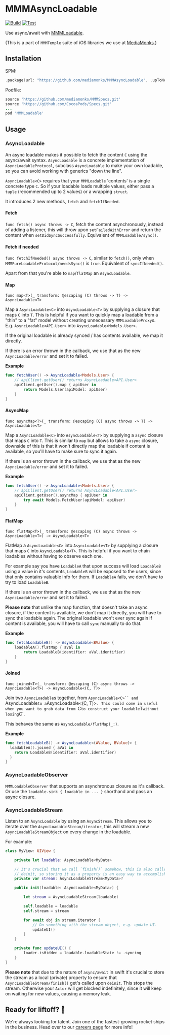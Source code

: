 # MMMAsyncLoadable

[![Build](https://github.com/mediamonks/MMMAsyncLoadable/workflows/Build/badge.svg)](https://github.com/mediamonks/MMMAsyncLoadable/actions?query=workflow%3ABuild)
[![Test](https://github.com/mediamonks/MMMAsyncLoadable/workflows/Test/badge.svg)](https://github.com/mediamonks/MMMAsyncLoadable/actions?query=workflow%3ATest)

Use async/await with [MMMLoadable](https://github.com/mediamonks/MMMLoadable).

(This is a part of `MMMTemple` suite of iOS libraries we use at [MediaMonks](https://www.mediamonks.com/).)

## Installation

SPM:
```swift
.package(url: "https://github.com/mediamonks/MMMAsyncLoadable", .upToNextMajor(from: "0.1.0"))
```

Podfile:

```ruby
source 'https://github.com/mediamonks/MMMSpecs.git'
source 'https://github.com/CocoaPods/Specs.git'
...
pod 'MMMLoadable'
```

## Usage

### AsyncLoadable

An async loadable makes it possible to fetch the content `C` using the
async/await syntax. `AsyncLoadable` is a concrete implementation of
`AsyncLoadableProtocol`, subclass `AsyncLoadable` to make your own loadable, so
you can avoid working with generics "down the line".

`AsyncLoadable<C>` requires that your `MMMLoadable` 'contents' is a single
concrete type `C`. So if your loadable loads multiple values, either pass a
`tuple` (recommended up to 2 values) or a wrapping `struct`.

It introduces 2 new methods, `fetch` and `fetchIfNeeded`.

#### Fetch

`func fetch() async throws -> C`, fetch the content asynchronously, instead of
adding a listener, this will throw upon `setFailedWithError` and return the
content when `setDidSyncSuccessfully`. Equivalent of `MMMLoadable/sync()`.

#### Fetch if needed

`func fetchIfNeeded() async throws -> C`, similar to `fetch()`, only when
`MMMPureLoadableProtocol/needsSync()` is `true`. Equivalent of `syncIfNeeded()`.

Apart from that you're able to `map`/`flatMap` an `AsyncLoadable`.

#### Map

`func map<T>(_ transform: @escaping (C) throws -> T) -> AsyncLoadable<T>`

Map a `AsyncLoadable<C>` into `AsyncLoadable<T>` by supplying a closure that
maps `C` into `T`. This is helpful if you want to quickly map a loadable from a
"thin" to a "fat" model without creating unnecessary `MMMLoadableProxy`s.
E.g. `AsyncLoadable<API.User>` into `AsyncLoadable<Models.User>`.

If the original loadable is already synced / has contents available, we map it
directly.

If there is an error thrown in the callback, we use that as the new
`AsyncLoadable/error` and set it to failed.

**Example**
```swift
func fetchUser() -> AsyncLoadable<Models.User> {
    // apiClient.getUser() returns AsyncLoadable<API.User>
	apiClient.getUser().map { apiUser in
        return Models.User(apiModel: apiUser)
	}
}
```

#### AsyncMap

`func asyncMap<T>(_ transform: @escaping (C) async throws -> T) -> AsyncLoadable<T>`

Map a `AsyncLoadable<C>` into `AsyncLoadable<T>` by supplying a `async` closure
that maps `C` into `T`. This is similar to `map` but allows to take a `async`
closure, downside of this is that it won't directly map the loadable if content
is available, so you'll have to make sure to sync it again.

If there is an error thrown in the callback, we use that as the new
`AsyncLoadable/error` and set it to failed.

**Example**
```swift
func fetchUser() -> AsyncLoadable<Models.User> {
    // apiClient.getUser() returns AsyncLoadable<API.User>
	apiClient.getUser().asyncMap { apiUser in
        try await Models.FetchUser(apiModel: apiUser)
	}
}
```

#### FlatMap

`func flatMap<T>(_ transform: @escaping (C) async throws -> AsyncLoadable<T>) -> AsyncLoadable<T>`

FlatMap a `AsyncLoadable<C>` into `AsyncLoadable<T>` by supplying a closure that
maps `C` into `AsyncLoadable<T>`. This is helpful if you want to chain loadables
without having to observe each one.

For example say you have `LoadableA` that upon success will load `LoadableB`
using a value in it's contents, `LoadableB` will be exposed to the users, since
that only contains valuable info for them. If `LoadableA` fails, we don't have
to try to load `LoadableB`.

If there is an error thrown in the callback, we use that as the new
`AsyncLoadable/error` and set it to failed.

**Please note** that unlike the map function, that doesn't take an async closure,
if the content is available, we don't map it directly, you will have to sync the
loadable again. The original loadable won't ever sync again if content is
available, you will have to call `sync` manually to do that.

**Example**
```swift
func fetchLoadableB() -> AsyncLoadable<BValue> {
	loadableA().flatMap { aVal in
		return LoadableB(identifier: aVal.identifier)
	}
}
```

#### Joined

`func joined<T>(_ transform: @escaping (C) async throws -> AsyncLoadable<T>) -> AsyncLoadable<(C, T)>`

Join two `AsyncLoadable`s together, from `AsyncLoadable<C>`` and `AsyncLoadable<T>`
to a `AsyncLoadable<(C, T)>`. This could come in useful when you want to grab
data from `C` to construct your loadable `T` without losing `C`.

This behaves the same as `AsyncLoadable/flatMap(_:)`.

**Example**
```swift
func fetchLoadableB() -> AsyncLoadable<(AValue, BValue)> {
  loadableA().joined { aVal in
    return LoadableB(identifier: aVal.identifier)
  }
}
```

### AsyncLoadableObserver

`MMMLoadableObserver` that supports an asynchronous closure as it's callback. Or use
the `loadable.sink { loadable in ... }` shorthand and pass an async closure.

### AsyncLoadableStream

Listen to an `AsyncLoadable` by using an `AsyncStream`. This allows you to
iterate over the `AsyncLoadableStream/iterator`, this will stream a new
`AsyncLoadableStreamObject` on every change in the loadable.

For example:

```swift
class MyView: UIView {

	private let loadable: AsyncLoadable<MyData>

	// It's crucial that we call `finish()` somehow, this is also called upon
	// deinit, so storing it as a property is an easy way to accomplish this.
	private var stream: AsyncLoadableStream<MyData>?

	public init(loadable: AsyncLoadable<MyData>) {

		let stream = AsyncLoadableStream(loadable)

		self.loadable = loadable
		self.stream = stream

		for await obj in stream.iterator {
			// Do something with the stream object, e.g. update UI.
			updateUI()
		}
	}

	private func updateUI() {
		loader.isHidden = loadable.loadableState != .syncing
	}
}
```

**Please note** that due to the nature of `async/await` in swift it's crucial to
store the stream as a local (private) property to ensure that
`AsyncLoadableStream/finish()` get's called upon `deinit`. This stops the
stream. Otherwise your `Actor` will get blocked indefinitely, since it will keep
on waiting for new values, causing a memory leak.

## Ready for liftoff? 🚀

We're always looking for talent. Join one of the fastest-growing rocket ships in
the business. Head over to our [careers page](https://media.monks.com/careers)
for more info!
